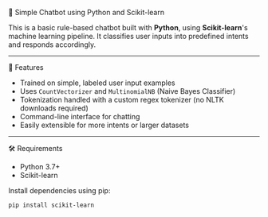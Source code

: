  🤖 Simple Chatbot using Python and Scikit-learn

This is a basic rule-based chatbot built with **Python**, using **Scikit-learn**'s machine learning pipeline. It classifies user inputs into predefined intents and responds accordingly.

---

🚀 Features

- Trained on simple, labeled user input examples
- Uses `CountVectorizer` and `MultinomialNB` (Naive Bayes Classifier)
- Tokenization handled with a custom regex tokenizer (no NLTK downloads required)
- Command-line interface for chatting
- Easily extensible for more intents or larger datasets

---
 🛠 Requirements

- Python 3.7+
- Scikit-learn

Install dependencies using pip:

```bash
pip install scikit-learn
